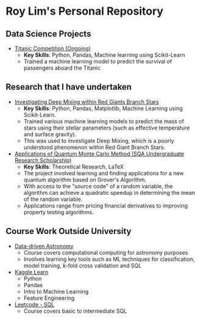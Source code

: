 # Roy Lim's Personal Repository
## Data Science Projects

- [Titanic Competition (Ongoing)](https://github.com/RoyZhenLongLim/TitanicKaggle/tree/main)
  - **Key Skills**: Python, Pandas, Machine learning using Scikit-Learn
  - Trained a machine learning model to predict the survival of passengers aboard the Titanic 

## Research that I have undertaken
- [Investigating Deep Mixing within Red Giants Branch Stars](https://github.com/RoyZhenLongLim/PHYS1200)
  - **Key Skills**: Python, Pandas, Matplotlib, Machine Learning using Scikit-Learn.
  - Trained various machine learning models to predict the mass of stars using their stellar parameters (such as effective temperature and surface gravity).
  - This was used to investigate Deep Mixing, which is a poorly understood phenomenon within Red Giant Branch Stars.
 - [Applications of Quantum Monte Carlo Method (SQA Undergraduate Research Scholarship)](https://github.com/RoyZhenLongLim/SQA_Undergraduate_Research_Scholarship)
   - **Key Skills**: Theoretical Research, LaTeX   
   - The project involved learning and finding applications for a new quantum algorithm based on Grover's Algorithm.
   - With access to the "source code" of a random variable, the algorithm can achieve a quadratic speedup in determining the mean of the random variable.
   - Applications range from pricing financial derivatives to improving property testing algorithms.
   
## Course Work Outside University
- [Data-driven Astronomy](https://www.coursera.org/learn/data-driven-astronomy/home/info)
  - Course covers computational computing for astronomy purposes
  - Involves learning key tools such as ML techniques for classification, model training, k-fold cross validation and SQL
- [Kaggle Learn](https://www.kaggle.com/learn)
  - Python
  - Pandas
  - Intro to Machine Learning
  - Feature Engineering
- [Leetcode - SQL ](https://leetcode.com/explore/learn/card/sql-language/)
  - Course covers basic to intermediate SQL 
  
